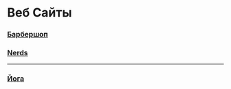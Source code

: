 # Веб Сайты

### [Барбершоп](http://htmlpreview.github.io/?https://github.com/Safe-Mode/barbershop/blob/master/index.html)	

### [Nerds](http://htmlpreview.github.io/?https://github.com/gooddha/nerds/blob/master/index.html)

---

### [Йога](https://vitaly2016a-s.github.io/GloAcademy/Portfolio/yoga/index.html)

